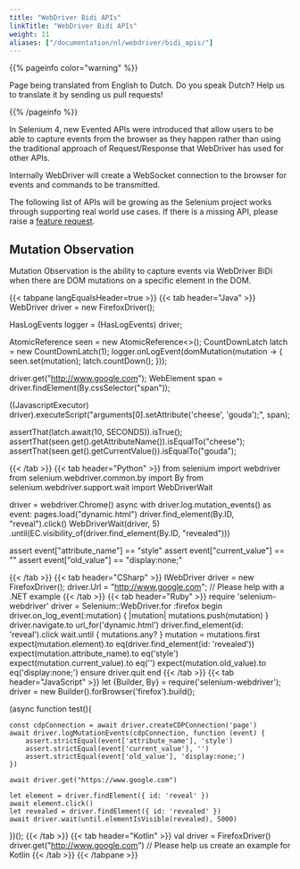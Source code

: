 ```yaml
---
title: "WebDriver Bidi APIs"
linkTitle: "WebDriver Bidi APIs"
weight: 11
aliases: ["/documentation/nl/webdriver/bidi_apis/"]
---
```


{{% pageinfo color="warning" %}}
<p class="lead">
   <i class="fas fa-language display-4"></i> 
   Page being translated from 
   English to Dutch. Do you speak Dutch? Help us to translate
   it by sending us pull requests!
</p>
{{% /pageinfo %}}

In Selenium 4, new Evented APIs were introduced that
allow users to be able to capture events from the
browser as they happen rather than using the
traditional approach of Request/Response that
WebDriver has used for other APIs.

Internally WebDriver will create a WebSocket connection
to the browser for events and commands to be transmitted.

The following list of APIs will be growing as the Selenium
project works through supporting real world use cases. If there
is a missing API, please raise a [feature request](https://github.com/SeleniumHQ/selenium/issues/new?assignees=&labels=&template=feature.md).

## Mutation Observation

Mutation Observation is the ability to capture events via
WebDriver BiDi when there are DOM mutations on a specific
element in the DOM.

{{< tabpane langEqualsHeader=true >}}
  {{< tab header="Java" >}}
WebDriver driver = new FirefoxDriver();


HasLogEvents logger = (HasLogEvents) driver;

AtomicReference<DomMutationEvent> seen = new AtomicReference<>();
CountDownLatch latch = new CountDownLatch(1);
logger.onLogEvent(domMutation(mutation -> {
    seen.set(mutation);
    latch.countDown();
}));

driver.get("http://www.google.com");
WebElement span = driver.findElement(By.cssSelector("span"));

((JavascriptExecutor) driver).executeScript("arguments[0].setAttribute('cheese', 'gouda');", span);

assertThat(latch.await(10, SECONDS)).isTrue();
assertThat(seen.get().getAttributeName()).isEqualTo("cheese");
assertThat(seen.get().getCurrentValue()).isEqualTo("gouda");


  {{< /tab >}}
  {{< tab header="Python" >}}
from selenium import webdriver
from selenium.webdriver.common.by import By
from selenium.webdriver.support.wait import WebDriverWait

driver = webdriver.Chrome()
async with driver.log.mutation_events() as event:
    pages.load("dynamic.html")
    driver.find_element(By.ID, "reveal").click()
    WebDriverWait(driver, 5)\
        .until(EC.visibility_of(driver.find_element(By.ID, "revealed")))

assert event["attribute_name"] == "style"
assert event["current_value"] == ""
assert event["old_value"] == "display:none;"

  {{< /tab >}}
  {{< tab header="CSharp" >}}
IWebDriver driver = new FirefoxDriver();
driver.Url = "http://www.google.com";
// Please help with a .NET example
  {{< /tab >}}
  {{< tab header="Ruby" >}}
require 'selenium-webdriver'
driver = Selenium::WebDriver.for :firefox
begin
  driver.on_log_event(:mutation) { |mutation| mutations.push(mutation) }
  driver.navigate.to url_for('dynamic.html')
  driver.find_element(id: 'reveal').click
  wait.until { mutations.any? }
  mutation = mutations.first
  expect(mutation.element).to eq(driver.find_element(id: 'revealed'))
  expect(mutation.attribute_name).to eq('style')
  expect(mutation.current_value).to eq('')
  expect(mutation.old_value).to eq('display:none;')
ensure
  driver.quit
end
  {{< /tab >}}
  {{< tab header="JavaScript" >}}
let {Builder, By} = require('selenium-webdriver');
driver = new Builder().forBrowser('firefox').build();

(async function test(){

    const cdpConnection = await driver.createCDPConnection('page')
    await driver.logMutationEvents(cdpConnection, function (event) {
        assert.strictEqual(event['attribute_name'], 'style')
        assert.strictEqual(event['current_value'], '')
        assert.strictEqual(event['old_value'], 'display:none;')
    })

    await driver.get("https://www.google.com")

    let element = driver.findElement({ id: 'reveal' })
    await element.click()
    let revealed = driver.findElement({ id: 'revealed' })
    await driver.wait(until.elementIsVisible(revealed), 5000)

})();
  {{< /tab >}}
  {{< tab header="Kotlin" >}}
val driver = FirefoxDriver()
driver.get("http://www.google.com")
// Please help us create an example for Kotlin
  {{< /tab >}}
{{< /tabpane >}}
